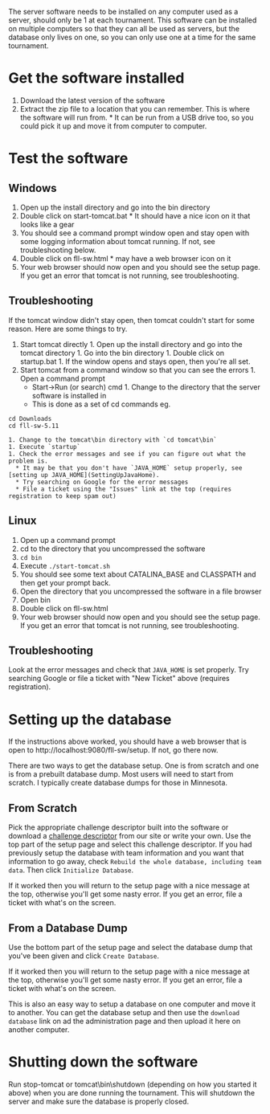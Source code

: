 The server software needs to be installed on any computer used as a server, should only be 1 at each tournament. This software can be installed on multiple computers so that they can all be used as servers, but the database only lives on one, so you can only use one at a time for the same tournament.


Get the software installed
==========================

  1. Download the latest version of the software
  1. Extract the zip file to a location that you can remember. This is where the software will run from. 
    * It can be run from a USB drive too, so you could pick it up and move it from computer to computer.
  
Test the software
=================

Windows
-------
  1. Open up the install directory and go into the bin directory
  1. Double click on start-tomcat.bat
    * It should have a nice icon on it that looks like a gear
  1. You should see a command prompt window open and stay open with some logging information about tomcat running. If not, see troubleshooting below.
  1. Double click on fll-sw.html
    * may have a web browser icon on it
  1. Your web browser should now open and you should see the setup page. If you get an error that tomcat is not running, see troubleshooting.

Troubleshooting
---------------
If the tomcat window didn't stay open, then tomcat couldn't start for some reason. Here are some things to try.

  1. Start tomcat directly
    1. Open up the install directory and go into the tomcat directory
    1. Go into the bin directory
    1. Double click on startup.bat
    1. If the window opens and stays open, then you're all set.
  1. Start tomcat from a command window so that you can see the errors
    1. Open a command prompt
      * Start->Run (or search) cmd
    1. Change to the directory that the server software is installed in
      * This is done as a set of cd commands eg. 

~~~~
cd Downloads
cd fll-sw-5.11
~~~~

    1. Change to the tomcat\bin directory with `cd tomcat\bin`
    1. Execute `startup`
    1. Check the error messages and see if you can figure out what the problem is. 
      * It may be that you don't have `JAVA_HOME` setup properly, see [setting up JAVA_HOME](SettingUpJavaHome).
      * Try searching on Google for the error messages
      * File a ticket using the "Issues" link at the top (requires registration to keep spam out)


Linux
------
  1. Open up a command prompt
  1. cd to the directory that you uncompressed the software
  1. `cd bin`
  1. Execute `./start-tomcat.sh`
  1. You should see some text about CATALINA_BASE and CLASSPATH and then get your prompt back.
  1. Open the directory that you uncompressed the software in a file browser
  1. Open bin
  1. Double click on fll-sw.html
  1. Your web browser should now open and you should see the setup page. If you get an error that tomcat is not running, see troubleshooting.

Troubleshooting
---------------
Look at the error messages and check that `JAVA_HOME` is set properly. Try searching Google or file a ticket with "New Ticket" above (requires registration).


Setting up the database
=======================
If the instructions above worked, you should have a web browser that is open to http://localhost:9080/fll-sw/setup. If not, go there now.

There are two ways to get the database setup.  One is from scratch and one is from a prebuilt database dump. Most users will need to start from scratch. I typically create database dumps for those in Minnesota.

From Scratch
-------------
Pick the appropriate challenge descriptor built into the software or download a [challenge descriptor](../src/fll/resources/challenge-descriptors/) from our site or write your own. Use the top part of the setup page and select this challenge descriptor. If you had previously setup the database with team information and you want that information to go away, check `Rebuild the whole database, including team data`. Then click `Initialize Database`. 

If it worked then you will return to the setup page with a nice message at the top, otherwise you'll get some nasty error. If you get an error, file a ticket with what's on the screen.

From a Database Dump
--------------------
Use the bottom part of the setup page and select the database dump that you've been given and click `Create Database`. 

If it worked then you will return to the setup page with a nice message at the top, otherwise you'll get some nasty error. If you get an error, file a ticket with what's on the screen.

This is also an easy way to setup a database on one computer and move it to another. You can get the database setup and then use the `download database` link on ad the administration page and then upload it here on another computer.


Shutting down the software
===========================
Run stop-tomcat or tomcat\bin\shutdown (depending on how you started it above) when you are done running the tournament. This will shutdown the server and make sure the database is properly closed.

